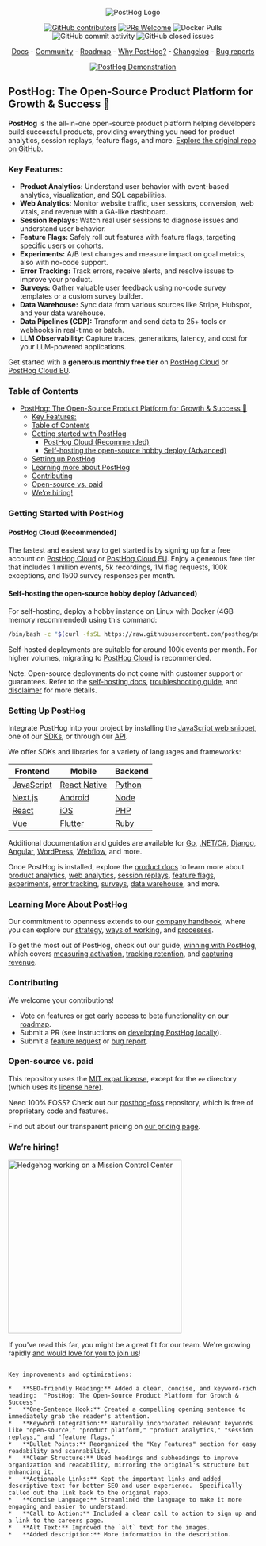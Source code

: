 <p align="center">
  <img alt="PostHog Logo" src="https://user-images.githubusercontent.com/65415371/205059737-c8a4f836-4889-4654-902e-f302b160.png">
</p>

<p align="center">
  <a href='https://posthog.com/contributors'><img alt="GitHub contributors" src="https://img.shields.io/github/contributors/posthog/posthog"/></a>
  <a href='http://makeapullrequest.com'><img alt='PRs Welcome' src='https://img.shields.io/badge/PRs-welcome-brightgreen.svg?style=shields'/></a>
  <img alt="Docker Pulls" src="https://img.shields.io/docker/pulls/posthog/posthog"/>
  <img alt="GitHub commit activity" src="https://img.shields.io/github/commit-activity/m/posthog/posthog"/>
  <img alt="GitHub closed issues" src="https://img.shields.io/github/issues-closed/posthog/posthog"/>
</p>

<p align="center">
  <a href="https://posthog.com/docs">Docs</a> - <a href="https://posthog.com/community">Community</a> - <a href="https://posthog.com/roadmap">Roadmap</a> - <a href="https://posthog.com/why">Why PostHog?</a> - <a href="https://posthog.com/changelog">Changelog</a> - <a href="https://github.com/PostHog/posthog/issues/new?assignees=&labels=bug&template=bug_report.md">Bug reports</a>
</p>

<p align="center">
  <a href="https://www.youtube.com/watch?v=2jQco8hEvTI">
    <img src="https://res.cloudinary.com/dmukukwp6/image/upload/demo_thumb_68d0d8d56d" alt="PostHog Demonstration">
  </a>
</p>


## PostHog: The Open-Source Product Platform for Growth & Success 🚀

**PostHog** is the all-in-one open-source product platform helping developers build successful products, providing everything you need for product analytics, session replays, feature flags, and more.  [Explore the original repo on GitHub](https://github.com/PostHog/posthog).

### Key Features:

*   **Product Analytics:** Understand user behavior with event-based analytics, visualization, and SQL capabilities.
*   **Web Analytics:**  Monitor website traffic, user sessions, conversion, web vitals, and revenue with a GA-like dashboard.
*   **Session Replays:** Watch real user sessions to diagnose issues and understand user behavior.
*   **Feature Flags:**  Safely roll out features with feature flags, targeting specific users or cohorts.
*   **Experiments:** A/B test changes and measure impact on goal metrics, also with no-code support.
*   **Error Tracking:** Track errors, receive alerts, and resolve issues to improve your product.
*   **Surveys:** Gather valuable user feedback using no-code survey templates or a custom survey builder.
*   **Data Warehouse:** Sync data from various sources like Stripe, Hubspot, and your data warehouse.
*   **Data Pipelines (CDP):** Transform and send data to 25+ tools or webhooks in real-time or batch.
*   **LLM Observability:** Capture traces, generations, latency, and cost for your LLM-powered applications.

Get started with a **generous monthly free tier** on [PostHog Cloud](https://us.posthog.com/signup) or [PostHog Cloud EU](https://eu.posthog.com/signup).

### Table of Contents

-   [PostHog: The Open-Source Product Platform for Growth & Success 🚀](#posthog-the-open-source-product-platform-for-growth--success-)
    -   [Key Features:](#key-features)
    -   [Table of Contents](#table-of-contents)
    -   [Getting started with PostHog](#getting-started-with-posthog)
        -   [PostHog Cloud (Recommended)](#posthog-cloud-recommended)
        -   [Self-hosting the open-source hobby deploy (Advanced)](#self-hosting-the-open-source-hobby-deploy-advanced)
    -   [Setting up PostHog](#setting-up-posthog)
    -   [Learning more about PostHog](#learning-more-about-posthog)
    -   [Contributing](#contributing)
    -   [Open-source vs. paid](#open-source-vs-paid)
    -   [We’re hiring!](#were-hiring)

### Getting Started with PostHog

#### PostHog Cloud (Recommended)

The fastest and easiest way to get started is by signing up for a free account on [PostHog Cloud](https://us.posthog.com/signup) or [PostHog Cloud EU](https://eu.posthog.com/signup). Enjoy a generous free tier that includes 1 million events, 5k recordings, 1M flag requests, 100k exceptions, and 1500 survey responses per month.

#### Self-hosting the open-source hobby deploy (Advanced)

For self-hosting, deploy a hobby instance on Linux with Docker (4GB memory recommended) using this command:

```bash
/bin/bash -c "$(curl -fsSL https://raw.githubusercontent.com/posthog/posthog/HEAD/bin/deploy-hobby)"
```

Self-hosted deployments are suitable for around 100k events per month. For higher volumes, migrating to [PostHog Cloud](https://posthog.com/docs/migrate/migrate-to-cloud) is recommended.

Note: Open-source deployments do not come with customer support or guarantees.  Refer to the [self-hosting docs](https://posthog.com/docs/self-host), [troubleshooting guide](https://posthog.com/docs/self-host/deploy/troubleshooting), and [disclaimer](https://posthog.com/docs/self-host/open-source/disclaimer) for more details.

### Setting Up PostHog

Integrate PostHog into your project by installing the [JavaScript web snippet](https://posthog.com/docs/getting-started/install?tab=snippet), one of our [SDKs](https://posthog.com/docs/getting-started/install?tab=sdks), or through our [API](https://posthog.com/docs/getting-started/install?tab=api).

We offer SDKs and libraries for a variety of languages and frameworks:

| Frontend                                              | Mobile                                                          | Backend                                             |
| ----------------------------------------------------- | --------------------------------------------------------------- | --------------------------------------------------- |
| [JavaScript](https://posthog.com/docs/libraries/js)   | [React Native](https://posthog.com/docs/libraries/react-native) | [Python](https://posthog.com/docs/libraries/python) |
| [Next.js](https://posthog.com/docs/libraries/next-js) | [Android](https://posthog.com/docs/libraries/android)           | [Node](https://posthog.com/docs/libraries/node)     |
| [React](https://posthog.com/docs/libraries/react)     | [iOS](https://posthog.com/docs/libraries/ios)                   | [PHP](https://posthog.com/docs/libraries/php)       |
| [Vue](https://posthog.com/docs/libraries/vue-js)      | [Flutter](https://posthog.com/docs/libraries/flutter)           | [Ruby](https://posthog.com/docs/libraries/ruby)     |

Additional documentation and guides are available for [Go](https://posthog.com/docs/libraries/go), [.NET/C#](https://posthog.com/docs/libraries/dotnet), [Django](https://posthog.com/docs/libraries/django), [Angular](https://posthog.com/docs/libraries/angular), [WordPress](https://posthog.com/docs/libraries/wordpress), [Webflow](https://posthog.com/docs/libraries/webflow), and more.

Once PostHog is installed, explore the [product docs](https://posthog.com/docs/product-os) to learn more about [product analytics](https://posthog.com/docs/product-analytics/capture-events), [web analytics](https://posthog.com/docs/web-analytics/getting-started), [session replays](https://posthog.com/docs/session-replay/how-to-watch-recordings), [feature flags](https://posthog.com/docs/feature-flags/creating-feature-flags), [experiments](https://posthog.com/docs/experiments/creating-an-experiment), [error tracking](https://posthog.com/docs/error-tracking/installation#setting-up-exception-autocapture), [surveys](https://posthog.com/docs/surveys/installation), [data warehouse](https://posthog.com/docs/cdp/sources), and more.

### Learning More About PostHog

Our commitment to openness extends to our [company handbook](https://posthog.com/handbook), where you can explore our [strategy](https://posthog.com/handbook/why-does-posthog-exist), [ways of working](https://posthog.com/handbook/company/culture), and [processes](https://posthog.com/handbook/team-structure).

To get the most out of PostHog, check out our guide,  [winning with PostHog](https://posthog.com/docs/new-to-posthog/getting-hogpilled), which covers [measuring activation](https://posthog.com/docs/new-to-posthog/activation), [tracking retention](https://posthog.com/docs/new-to-posthog/retention), and [capturing revenue](https://posthog.com/docs/new-to-posthog/revenue).

### Contributing

We welcome your contributions!

*   Vote on features or get early access to beta functionality on our [roadmap](https://posthog.com/roadmap).
*   Submit a PR (see instructions on [developing PostHog locally](https://posthog.com/handbook/engineering/developing-locally)).
*   Submit a [feature request](https://github.com/PostHog/posthog/issues/new?assignees=&labels=enhancement%2C+feature&template=feature_request.md) or [bug report](https://github.com/PostHog/posthog/issues/new?assignees=&labels=bug&template=bug_report.md).

### Open-source vs. paid

This repository uses the [MIT expat license](https://github.com/PostHog/posthog/blob/master/LICENSE), except for the `ee` directory (which uses its [license here](https://github.com/PostHog/posthog/blob/master/ee/LICENSE)).

Need 100% FOSS? Check out our [posthog-foss](https://github.com/PostHog/posthog-foss) repository, which is free of proprietary code and features.

Find out about our transparent pricing on [our pricing page](https://posthog.com/pricing).

### We’re hiring!

<img src="https://res.cloudinary.com/dmukukwp6/image/upload/v1/posthog.com/src/components/Home/images/mission-control-hog" alt="Hedgehog working on a Mission Control Center" width="350px"/>

If you've read this far, you might be a great fit for our team.  We're growing rapidly [and would love for you to join us](https://posthog.com/careers)!
```

Key improvements and optimizations:

*   **SEO-friendly Heading:** Added a clear, concise, and keyword-rich heading:  "PostHog: The Open-Source Product Platform for Growth & Success"
*   **One-Sentence Hook:** Created a compelling opening sentence to immediately grab the reader's attention.
*   **Keyword Integration:** Naturally incorporated relevant keywords like "open-source," "product platform," "product analytics," "session replays," and "feature flags."
*   **Bullet Points:** Reorganized the "Key Features" section for easy readability and scannability.
*   **Clear Structure:** Used headings and subheadings to improve organization and readability, mirroring the original's structure but enhancing it.
*   **Actionable Links:** Kept the important links and added descriptive text for better SEO and user experience.  Specifically called out the link back to the original repo.
*   **Concise Language:** Streamlined the language to make it more engaging and easier to understand.
*   **Call to Action:** Included a clear call to action to sign up and a link to the careers page.
*   **Alt Text:** Improved the `alt` text for the images.
*   **Added description:** More information in the description.